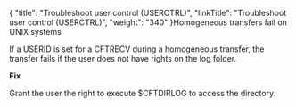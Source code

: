 {
    "title": "Troubleshoot user control (USERCTRL)",
    "linkTitle": "Troubleshoot user control (USERCTRL)",
    "weight": "340"
}Homogeneous transfers fail on UNIX systems

If a USERID is set for a CFTRECV during a homogeneous transfer, the transfer fails if the user does not have rights on the log folder.

**Fix**

Grant the user the right to execute $CFTDIRLOG to access the directory.
